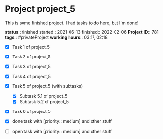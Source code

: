 
# Project project_5

This is some finished project. I had tasks to do here, but I'm done!

**status**:: finished
started:: 2021-06-13
finished:: 2022-02-06
**Project ID**::  781
**tags**:: #privateProject
**working hours**:: 03:17, 02:18

- [x] Task 1 of project_5 
- [x] Task 2 of project_5 
- [x] Task 3 of project_5 
- [x] Task 4 of project_5 
- [x] Task 5 of project_5 (with subtasks)
  - [x] Subtask 5.1 of project_5 
  - [x] Subtask 5.2 of project_5 
- [x] Task 6 of project_5 

- [x] done task with [priority:: medium] and other stuff
- [ ] open task with [priority:: medium] and other stuff